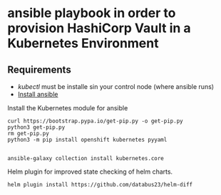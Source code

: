 # ansible playbook in order to provision HashiCorp Vault in a Kubernetes Environment


## Requirements

- *kubectl* must be installe sin your control node (where ansible runs)
- [Install ansible](https://docs.ansible.com/ansible/latest/installation_guide/intro_installation.html#installing-ansible-on-ubuntu)


Install the Kubernetes module for ansible
```
curl https://bootstrap.pypa.io/get-pip.py -o get-pip.py
python3 get-pip.py
rm get-pip.py
python3 -m pip install openshift kubernetes pyyaml


ansible-galaxy collection install kubernetes.core
```

Helm plugin for improved state checking of helm charts.
```
helm plugin install https://github.com/databus23/helm-diff
```